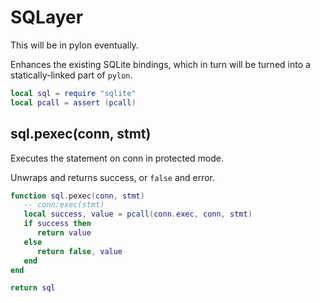 # SQLayer

This will be in pylon eventually.


Enhances the existing SQLite bindings, which in turn will be turned into a
statically-linked part of ``pylon``.

```lua
local sql = require "sqlite"
local pcall = assert (pcall)
```
## sql.pexec(conn, stmt)

Executes the statement on conn in protected mode.


Unwraps and returns success, or ``false`` and error.

```lua
function sql.pexec(conn, stmt)
   -- conn:exec(stmt)
   local success, value = pcall(conn.exec, conn, stmt)
   if success then
      return value
   else
      return false, value
   end
end
```
```lua
return sql
```
